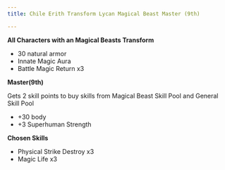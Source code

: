 ```yaml
---
title: Chile Erith Transform Lycan Magical Beast Master (9th)

---
```


**All Characters with an Magical Beasts Transform**

- 30 natural armor
- Innate Magic Aura
- Battle Magic Return x3

**Master(9th)**

Gets 2 skill points to buy skills from Magical Beast Skill Pool and General Skill Pool

- +30 body
- +3 Superhuman Strength

**Chosen Skills**

- Physical Strike Destroy x3
- Magic Life x3
